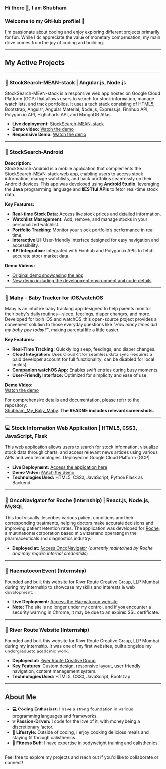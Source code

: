 ### Hi there 👋, I am Shubham

### Welcome to my GitHub profile! 👋
I'm passionate about coding and enjoy exploring different projects primarily for fun. 
While I do appreciate the value of monetary compensation, my main drive comes from the joy of coding and building.

---

## My Active Projects

---

### 🚀 StockSearch-MEAN-stack | Angular.js, Node.js

StockSearch-MEAN-stack is a responsive web app hosted on Google Cloud Platform (GCP) that allows users to search for stock information, manage watchlists, and track portfolios. It uses a tech stack consisting of HTML5, Bootstrap, Angular, Angular Material, Node.js, Express.js, Finnhub API, Polygon.io API, Highcharts API, and MongoDB Atlas.

- **Live deployment:** [StockSearch-MEAN-stack](https://shubhie22.wm.r.appspot.com/)
- **Demo video:** [Watch the demo](https://drive.google.com/file/d/1mWc04X7vy8GwKkTgFgsLHIKvuCygMoro/view?usp=sharing)
- **Responsive Demo:** [Watch the demo](https://drive.google.com/file/d/17z5bImuNK6So0WQ0mdNiFz0bGUj-sEZR/view?usp=sharing)

---

### 📱 StockSearch-Android

**Description:**  
StockSearch-Android is a mobile application that complements the StockSearch-MEAN-stack web app, enabling users to access stock information, manage watchlists, and track portfolios seamlessly on their Android devices. This app was developed using **Android Studio**, leveraging the **Java** programming language and **RESTful APIs** to fetch real-time stock data.

**Key Features:**
- **Real-time Stock Data:** Access live stock prices and detailed information.
- **Watchlist Management:** Add, remove, and manage stocks in your personalized watchlist.
- **Portfolio Tracking:** Monitor your stock portfolio’s performance in real time.
- **Interactive UI:** User-friendly interface designed for easy navigation and accessibility.
- **API Integration:** Integrated with Finnhub and Polygon.io APIs to fetch accurate stock market data.

**Demo Videos:**
- [Original demo showcasing the app](https://drive.google.com/file/d/1QR7oBQsvEGCKmPzjUmlVBwrVjbzIpyeZ/view?usp=sharing)
- [New demo including the development environment and code details](https://drive.google.com/file/d/17VpNRr8luGHnrI63ozan7Q-B3a25TMIK/view?usp=sharing)

---

### 👶 Maby – Baby Tracker for iOS/watchOS

Maby is an intuitive baby tracking app designed to help parents monitor their baby's daily routines—sleep, feedings, diaper changes, and more. Developed for both iOS and watchOS, this open-source project provides a convenient solution to those everyday questions like _"How many times did my baby pee today?"_, making parental life a little easier.

**Key Features:**
- **Real-Time Tracking:** Quickly log sleep, feedings, and diaper changes.
- **Cloud Integration:** Uses CloudKit for seamless data sync (requires a paid developer account for full functionality; can be disabled for local builds).
- **Companion watchOS App:** Enables swift entries during busy moments.
- **User-Friendly Interface:** Optimized for simplicity and ease of use.

**Demo Video:**  
[Watch the demo](https://drive.google.com/file/d/1-w3vRJ0pSI0ikDwiU8N-w1b34DTuaFAM/view?usp=drive_link)

For comprehensive details and documentation, please refer to the repository:  
[Shubham_My_Baby_Maby](https://github.com/shubhamBafna22022001/Shubham_My_Baby_Maby). **The README includes relevant screenshots.**

---

### 💻 Stock Information Web Application | HTML5, CSS3, JavaScript, Flask

This web application allows users to search for stock information, visualize stock data through charts, and access relevant news articles using various APIs and web technologies. Deployed on Google Cloud Platform (GCP).

- **Live Deployment:** [Access the application here](https://shubh22022001.wm.r.appspot.com/)
- **Demo Video:** [Watch the demo](https://drive.google.com/file/d/12Pmdc2FXQZTXS3JNwTU16ug1YSArIrwz/view?usp=sharing)
- **Technologies Used:** HTML5, CSS3, JavaScript, Python Flask as Backend

---

### 🏥 OncoNavigator for Roche (Internship) | React.js, Node.js, MySQL

This tool visually describes various patient conditions and their corresponding treatments, helping doctors make accurate decisions and improving patient retention rates. The application was developed for [Roche](https://www.roche.com/), a multinational corporation based in Switzerland operating in the pharmaceuticals and diagnostics industry.

- **Deployed at:** [Access OncoNavigator](https://test.onconavigator.in/) (*currently maintained by Roche and may require internal credentials*)

---

### 🎤 Haematocon Event (Internship)

Founded and built this website for River Route Creative Group, LLP Mumbai during my internship to showcase my skills and interests in web development.

- **Live Deployment:** [Access the Haematocon website](https://haematocon2023.com)
- **Note:** The site is no longer under my control, and if you encounter a security warning in Chrome, it may be due to an expired SSL certificate.

---

### 🌊 River Route Website (Internship)

Founded and built this website for River Route Creative Group, LLP Mumbai during my internship. It was one of my first websites, built alongside my undergraduate academic work.

- **Deployed at:** [River Route Creative Group](https://www.riverroute.in/)
- **Key Features:** Custom design, responsive layout, user-friendly navigation, content management system.
- **Technologies Used:** HTML5, CSS3, JavaScript, Bootstrap

---

## About Me

- **💻 Coding Enthusiast:** I have a strong foundation in various programming languages and frameworks.
- **💡 Passion-Driven:** I code for the love of it, with money being a discretionary factor.
- **🥑 Lifestyle:** Outside of coding, I enjoy cooking delicious meals and staying fit through calisthenics.
- **💪 Fitness Buff:** I have expertise in bodyweight training and calisthenics.

---

Feel free to explore my projects and reach out if you'd like to collaborate or connect!

